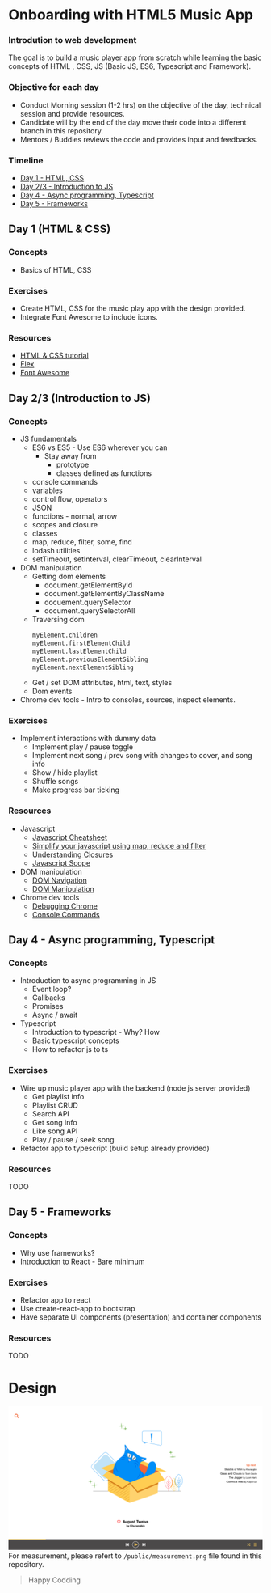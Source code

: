 # Onboarding with HTML5 Music App
### Introdution to web development
The goal is to build a music player app from scratch while learning the basic concepts of HTML , CSS, JS (Basic JS, ES6, Typescript and Framework).
### Objective for each day
- Conduct Morning session (1-2 hrs) on the objective of the day, technical session and provide resources.
- Candidate will by the end of the day move their code into a different branch in this repository.
- Mentors / Buddies reviews the code and provides input and feedbacks.
### Timeline
- [Day 1 - HTML, CSS](#day-1-html-css)
- [Day 2/3 - Introduction to JS](#day-23-introduction-to-JS)
- [Day 4 - Async programming, Typescript](#day-4-async-programming-typescript)
- [Day 5 - Frameworks](#day-5-frameworks)

## Day 1 (HTML & CSS)
### Concepts
- Basics of HTML, CSS
### Exercises
- Create HTML, CSS for the music play app with the design provided.
- Integrate Font Awesome to include icons.
### Resources
- [HTML & CSS tutorial](https://learn.shayhowe.com/html-css/getting-to-know-html/)
- [Flex](https://www.youtube.com/watch?v=k32voqQhODc)
- [Font Awesome](https://github.com/FortAwesome/Font-Awesome)

## Day 2/3 (Introduction to JS)
### Concepts
- JS fundamentals
  - ES6 vs ES5 - Use ES6 wherever you can
    - Stay away from
        - prototype
        - classes defined as functions
  - console commands
  - variables
  - control flow, operators
  - JSON
  - functions - normal, arrow
  - scopes and closure
  - classes
  - map, reduce, filter, some, find
  - lodash utilities
  - setTimeout, setInterval, clearTimeout, clearInterval
- DOM manipulation
  - Getting dom elements
    - document.getElementById
    - document.getElementByClassName
    - docuement.querySelector
    - document.querySelectorAll
  - Traversing dom
    ```
    myElement.children
    myElement.firstElementChild
    myElement.lastElementChild
    myElement.previousElementSibling
    myElement.nextElementSibling
    ```
  - Get / set DOM attributes, html, text, styles
  - Dom events
- Chrome dev tools - Intro to consoles, sources, inspect elements.
### Exercises
- Implement interactions with dummy data
  - Implement play / pause toggle
  - Implement next song / prev song with changes to cover, and song info
  - Show / hide playlist
  - Shuffle songs
  - Make progress bar ticking
### Resources
- Javascript
  - [Javascript Cheatsheet](https://www.notion.so/Javascript-Cheatsheet-82c719fa8ea446d89a811997e54668dd)
  - [Simplify your javascript using map, reduce and filter](https://medium.com/poka-techblog/simplify-your-javascript-use-map-reduce-and-filter-bd02c593cc2d)
  - [Understanding Closures](https://medium.com/madhash/understanding-closures-in-javascript-in-3-minutes-557ebb8a215b)
  - [Javascript Scope](https://dmitripavlutin.com/javascript-scope/)
- DOM manipulation
  - [DOM Navigation](https://javascript.info/dom-navigation)
  - [DOM Manipulation](https://www.theodinproject.com/courses/web-development-101/lessons/dom-manipulation)
- Chrome dev tools
  - [Debugging Chrome](https://javascript.info/debugging-chrome)
  - [Console Commands](https://css-tricks.com/a-guide-to-console-commands/)

## Day 4 - Async programming, Typescript
### Concepts
- Introduction to async programming in JS
  - Event loop?
  - Callbacks
  - Promises
  - Async / await
- Typescript
  - Introduction to typescript - Why? How
  - Basic typescript concepts
  - How to refactor js to ts
### Exercises
- Wire up music player app with the backend (node js server provided)
  - Get playlist info
  - Playlist CRUD
  - Search API
  - Get song info
  - Like song API
  - Play / pause / seek song
- Refactor app to typescript (build setup already provided)
### Resources
TODO

## Day 5 - Frameworks
### Concepts
- Why use frameworks?
- Introduction to React - Bare minimum
### Exercises
- Refactor app to react
- Use create-react-app to bootstrap
- Have separate UI components (presentation) and container components
### Resources
TODO

# Design
![Design](/public/mock.png?raw=true "Music app for onboarding")
For measurement, please refert to `/public/measurement.png` file found in this repository.

> Happy Codding
